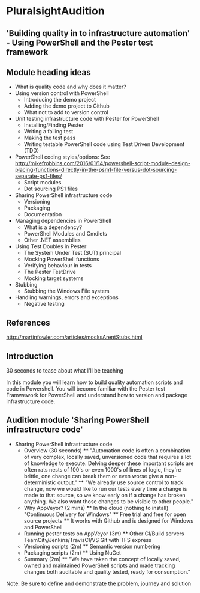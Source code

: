 # PluralsightAudition

## 'Building quality in to infrastructure automation' - Using PowerShell and the Pester test framework

## Module heading ideas

* What is quality code and why does it matter?
* Using version control with PowerShell
	* Introducing the demo project
	* Adding the demo project to Github
	* What not to add to version control
* Unit testing infrastructure code with Pester for PowerShell
	* Installing/Finding Pester
	* Writing a failing test
	* Making the test pass
	* Writing testable PowerShell code using Test Driven Development (TDD)
* PowerShell coding styles/options: See http://mikefrobbins.com/2016/01/14/powershell-script-module-design-placing-functions-directly-in-the-psm1-file-versus-dot-sourcing-separate-ps1-files/
	* Script modules 
	* Dot sourcing PS1 files
* Sharing PowerShell infrastructure code
	* Versioning 
	* Packaging
	* Documentation
* Managing dependencies in PowerShell
	* What is a dependency?
	* PowerShell Modules and Cmdlets
	* Other .NET assemblies
* Using Test Doubles in Pester 
	* The System Under Test (SUT) principal
	* Mocking PowerShell functions
	* Verifying behaviour in tests
	* The Pester TestDrive
	* Mocking target systems	
* Stubbing
	* Stubbing the Windows File system
* Handling warnings, errors and exceptions
	* Negative testing


## References
http://martinfowler.com/articles/mocksArentStubs.html
	
## Introduction
30 seconds to tease about what I'll be teaching

In this module you will learn how to build quality automation scripts and code in Powershell. You will become familiar with the Pester test Framwework for PowerShell and understand how to version and package infrastructure code.

## Audition module 'Sharing PowerShell infrastructure code'
* Sharing PowerShell infrastructure code
	* Overview (30 seconds) 
		** "Automation code is often a combination of very complex, locally saved, unversioned code that requires a lot of knowledge to execute. Delving deeper these important scripts are often rats nests of 100's or even 1000's of lines of logic, they're brittle, one change can break them or even worse give a non-deterministic output."
		** "We already use source control to track change, now we would like to run our tests every time a change is made to that source, so we know early on if a change has broken anything. We also want those changes to be visible to other people."
	* Why AppVeyor? (2 mins)
		** In the cloud (nothing to install) "Continuous Delivery for Windows"
		** Free trial and free for open source projects
		** It works with Github and is designed for Windows and PowerShell 
	* Running pester tests on AppVeyor (3m)
		** Other CI/Build servers TeamCity/Jenkins/TravisCI/VS Git with TFS express
	* Versioning scripts (2m)
		** Semantic version numbering
	* Packaging scripts (2m)
		** Using NuGet
	* Summary (2m)
		** "We have taken the concept of locally saved, owned and maintained PowerShell scripts and made tracking changes both auditable and quality tested, ready for consumption."

Note: Be sure to define and demonstrate the problem, journey and solution
